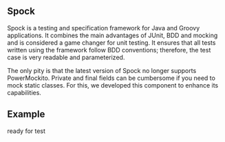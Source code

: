 ## Spock

Spock is a testing and specification framework for Java and Groovy applications. It combines the main advantages of JUnit, BDD and mocking and is considered a game changer for unit testing. It ensures that all tests written using the framework follow BDD conventions; therefore, the test case is very readable and parameterized.

The only pity is that the latest version of Spock no longer supports PowerMockito. Private and final fields can be cumbersome if you need to mock static classes. For this, we developed this component to enhance its capabilities.

## Example
ready for test
